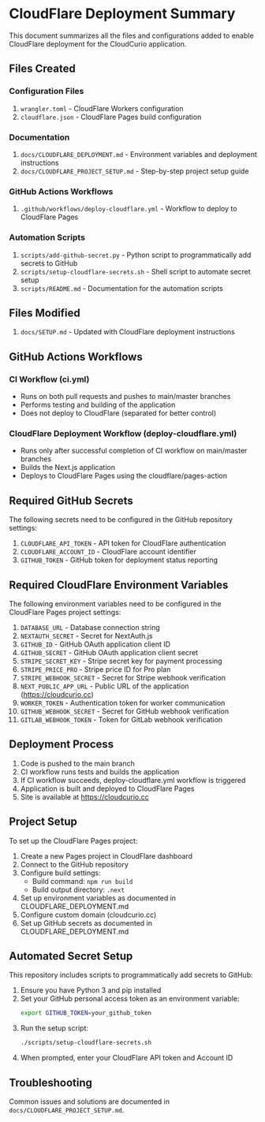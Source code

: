 # CloudFlare Deployment Summary

This document summarizes all the files and configurations added to enable CloudFlare deployment for the CloudCurio application.

## Files Created

### Configuration Files
1. `wrangler.toml` - CloudFlare Workers configuration
2. `cloudflare.json` - CloudFlare Pages build configuration

### Documentation
1. `docs/CLOUDFLARE_DEPLOYMENT.md` - Environment variables and deployment instructions
2. `docs/CLOUDFLARE_PROJECT_SETUP.md` - Step-by-step project setup guide

### GitHub Actions Workflows
1. `.github/workflows/deploy-cloudflare.yml` - Workflow to deploy to CloudFlare Pages

### Automation Scripts
1. `scripts/add-github-secret.py` - Python script to programmatically add secrets to GitHub
2. `scripts/setup-cloudflare-secrets.sh` - Shell script to automate secret setup
3. `scripts/README.md` - Documentation for the automation scripts

## Files Modified
1. `docs/SETUP.md` - Updated with CloudFlare deployment instructions

## GitHub Actions Workflows

### CI Workflow (ci.yml)
- Runs on both pull requests and pushes to main/master branches
- Performs testing and building of the application
- Does not deploy to CloudFlare (separated for better control)

### CloudFlare Deployment Workflow (deploy-cloudflare.yml)
- Runs only after successful completion of CI workflow on main/master branches
- Builds the Next.js application
- Deploys to CloudFlare Pages using the cloudflare/pages-action

## Required GitHub Secrets

The following secrets need to be configured in the GitHub repository settings:

1. `CLOUDFLARE_API_TOKEN` - API token for CloudFlare authentication
2. `CLOUDFLARE_ACCOUNT_ID` - CloudFlare account identifier
3. `GITHUB_TOKEN` - GitHub token for deployment status reporting

## Required CloudFlare Environment Variables

The following environment variables need to be configured in the CloudFlare Pages project settings:

1. `DATABASE_URL` - Database connection string
2. `NEXTAUTH_SECRET` - Secret for NextAuth.js
3. `GITHUB_ID` - GitHub OAuth application client ID
4. `GITHUB_SECRET` - GitHub OAuth application client secret
5. `STRIPE_SECRET_KEY` - Stripe secret key for payment processing
6. `STRIPE_PRICE_PRO` - Stripe price ID for Pro plan
7. `STRIPE_WEBHOOK_SECRET` - Secret for Stripe webhook verification
8. `NEXT_PUBLIC_APP_URL` - Public URL of the application (https://cloudcurio.cc)
9. `WORKER_TOKEN` - Authentication token for worker communication
10. `GITHUB_WEBHOOK_SECRET` - Secret for GitHub webhook verification
11. `GITLAB_WEBHOOK_TOKEN` - Token for GitLab webhook verification

## Deployment Process

1. Code is pushed to the main branch
2. CI workflow runs tests and builds the application
3. If CI workflow succeeds, deploy-cloudflare.yml workflow is triggered
4. Application is built and deployed to CloudFlare Pages
5. Site is available at https://cloudcurio.cc

## Project Setup

To set up the CloudFlare Pages project:

1. Create a new Pages project in CloudFlare dashboard
2. Connect to the GitHub repository
3. Configure build settings:
   - Build command: `npm run build`
   - Build output directory: `.next`
4. Set up environment variables as documented in CLOUDFLARE_DEPLOYMENT.md
5. Configure custom domain (cloudcurio.cc)
6. Set up GitHub secrets as documented in CLOUDFLARE_DEPLOYMENT.md

## Automated Secret Setup

This repository includes scripts to programmatically add secrets to GitHub:

1. Ensure you have Python 3 and pip installed
2. Set your GitHub personal access token as an environment variable:
   ```bash
   export GITHUB_TOKEN=your_github_token
   ```
3. Run the setup script:
   ```bash
   ./scripts/setup-cloudflare-secrets.sh
   ```
4. When prompted, enter your CloudFlare API token and Account ID

## Troubleshooting

Common issues and solutions are documented in `docs/CLOUDFLARE_PROJECT_SETUP.md`.
